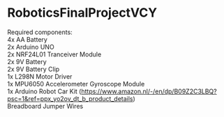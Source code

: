 # RoboticsFinalProjectVCY <br>

Required components:<br>
  4x AA Battery<br>
  2x Arduino UNO<br>
  2x NRF24L01 Tranceiver Module<br>
  2x 9V Battery<br>
  2x 9V Battery Clip<br>
  1x L298N Motor Driver<br>
  1x MPU6050 Accelerometer Gyroscope Module<br>
  1x Arduino Robot Car Kit (https://www.amazon.nl/-/en/dp/B09Z2C3LBQ?psc=1&ref=ppx_yo2ov_dt_b_product_details)<br>
  Breadboard Jumper Wires<br>
  
